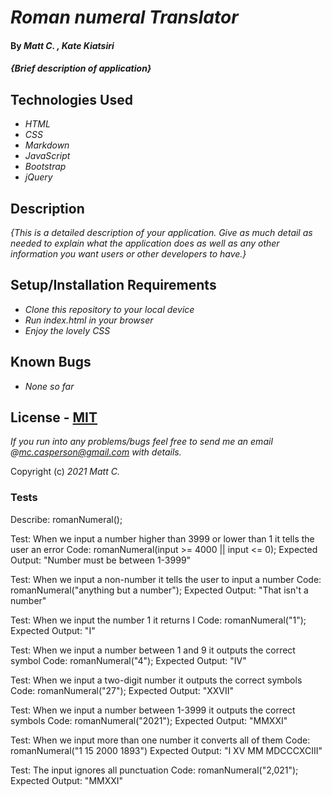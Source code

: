 # _Roman numeral Translator_

#### By _**Matt C.** , **Kate Kiatsiri**_

#### _{Brief description of application}_

## Technologies Used

* _HTML_
* _CSS_
* _Markdown_
* _JavaScript_
* _Bootstrap_
* _jQuery_

## Description

_{This is a detailed description of your application. Give as much detail as needed to explain what the application does as well as any other information you want users or other developers to have.}_

## Setup/Installation Requirements

* _Clone this repository to your local device_
* _Run index.html in your browser_
* _Enjoy the lovely CSS_

## Known Bugs

* _None so far_

## License - [MIT](https://opensource.org/licenses/MIT)

_If you run into any problems/bugs feel free to send me an email @mc.casperson@gmail.com with details._

Copyright (c) _2021_ _Matt C._

### Tests

Describe: romanNumeral();


Test: When we input a number higher than 3999 or lower than 1 it tells the user an error
Code: romanNumeral(input >= 4000 || input <= 0);
Expected Output: "Number must be between 1-3999"

Test: When we input a non-number it tells the user to input a number
Code: romanNumeral("anything but a number");
Expected Output: "That isn't a number"

Test: When we input the number 1 it returns I
Code: romanNumeral("1");
Expected Output: "I"

Test: When we input a number between 1 and 9 it outputs the correct symbol
Code: romanNumeral("4");
Expected Output: "IV"

Test: When we input a two-digit number it outputs the correct symbols
Code: romanNumeral("27");
Expected Output: "XXVII"

Test: When we input a number between 1-3999 it outputs the correct symbols
Code: romanNumeral("2021");
Expected Output: "MMXXI"

Test: When we input more than one number it converts all of them
Code: romanNumeral("1 15 2000 1893")
Expected Output: "I XV MM MDCCCXCIII"

Test: The input ignores all punctuation
Code: romanNumeral("2,021");
Expected Output: "MMXXI"